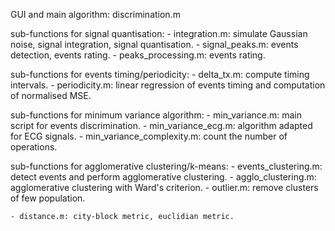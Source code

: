 GUI and main algorithm: discrimination.m

sub-functions for signal quantisation:
    - integration.m: simulate Gaussian noise, signal integration, signal quantisation.
    - signal_peaks.m: events detection, events rating.
        - peaks_processing.m: events rating.

sub-functions for events timing/periodicity:
    - delta_tx.m: compute timing intervals.
    - periodicity.m: linear regression of events timing and computation of normalised MSE. 

sub-functions for minimum variance algorithm:
    - min_variance.m: main script for events discrimination.
    - min_variance_ecg.m: algorithm adapted for ECG signals.
    - min_variance_complexity.m: count the number of operations.

sub-functions for agglomerative clustering/k-means:
    - events_clustering.m: detect events and perform agglomerative clustering.
       - agglo_clustering.m: agglomerative clustering with Ward's criterion.
       - outlier.m: remove clusters of few population. 
    
    - distance.m: city-block metric, euclidian metric.